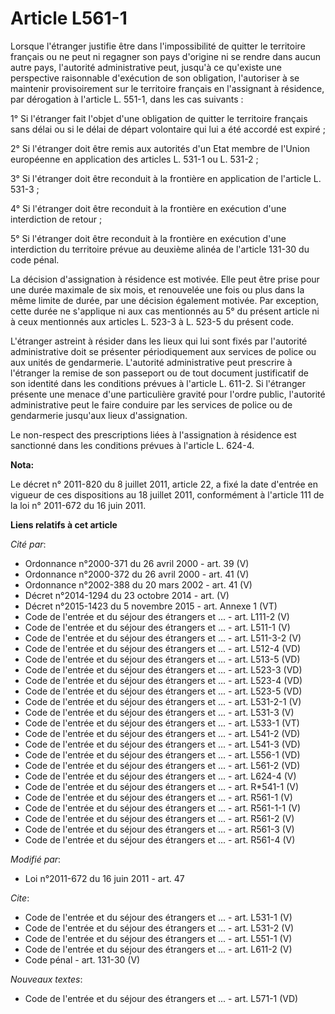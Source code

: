 # Article L561-1

Lorsque l'étranger justifie être dans l'impossibilité de quitter le territoire français ou ne peut ni regagner son pays
d'origine ni se rendre dans aucun autre pays, l'autorité administrative peut, jusqu'à ce qu'existe une perspective
raisonnable d'exécution de son obligation, l'autoriser à se maintenir provisoirement sur le territoire français en
l'assignant à résidence, par dérogation à l'article L. 551-1, dans les cas suivants : 

1° Si l'étranger fait l'objet d'une obligation de quitter le territoire français sans délai ou si le délai de départ
volontaire qui lui a été accordé est expiré ; 

2° Si l'étranger doit être remis aux autorités d'un Etat membre de l'Union européenne en application des articles L. 531-1 ou
L. 531-2 ; 

3° Si l'étranger doit être reconduit à la frontière en application de l'article L. 531-3 ; 

4° Si l'étranger doit être reconduit à la frontière en exécution d'une interdiction de retour ; 

5° Si l'étranger doit être reconduit à la frontière en exécution d'une interdiction du territoire prévue au deuxième alinéa
de l'article 131-30 du code pénal. 

La décision d'assignation à résidence est motivée. Elle peut être prise pour une durée maximale de six mois, et renouvelée
une fois ou plus dans la même limite de durée, par une décision également motivée. Par exception, cette durée ne s'applique
ni aux cas mentionnés au 5° du présent article ni à ceux mentionnés aux articles L. 523-3 à L. 523-5 du présent code. 

L'étranger astreint à résider dans les lieux qui lui sont fixés par l'autorité administrative doit se présenter
périodiquement aux services de police ou aux unités de gendarmerie. L'autorité administrative peut prescrire à l'étranger la
remise de son passeport ou de tout document justificatif de son identité dans les conditions prévues à l'article L. 611-2. Si
l'étranger présente une menace d'une particulière gravité pour l'ordre public, l'autorité administrative peut le faire
conduire par les services de police ou de gendarmerie jusqu'aux lieux d'assignation. 

Le non-respect des prescriptions liées à l'assignation à résidence est sanctionné dans les conditions prévues à l'article L.
624-4.

**Nota:**

Le décret n° 2011-820 du 8 juillet 2011, article 22, a fixé la date d'entrée en vigueur de ces dispositions au 18 juillet
2011, conformément à l'article 111 de la loi n° 2011-672 du 16 juin 2011.

**Liens relatifs à cet article**

_Cité par_:

  - Ordonnance n°2000-371 du 26 avril 2000 - art. 39 (V)
  - Ordonnance n°2000-372 du 26 avril 2000 - art. 41 (V)
  - Ordonnance n°2002-388 du 20 mars 2002 - art. 41 (V)
  - Décret n°2014-1294 du 23 octobre 2014 - art. (V)
  - Décret n°2015-1423 du 5 novembre 2015 - art. Annexe 1 (VT)
  - Code de l'entrée et du séjour des étrangers et ... - art. L111-2 (V)
  - Code de l'entrée et du séjour des étrangers et ... - art. L511-1 (V)
  - Code de l'entrée et du séjour des étrangers et ... - art. L511-3-2 (V)
  - Code de l'entrée et du séjour des étrangers et ... - art. L512-4 (VD)
  - Code de l'entrée et du séjour des étrangers et ... - art. L513-5 (VD)
  - Code de l'entrée et du séjour des étrangers et ... - art. L523-3 (VD)
  - Code de l'entrée et du séjour des étrangers et ... - art. L523-4 (VD)
  - Code de l'entrée et du séjour des étrangers et ... - art. L523-5 (VD)
  - Code de l'entrée et du séjour des étrangers et ... - art. L531-2-1 (V)
  - Code de l'entrée et du séjour des étrangers et ... - art. L531-3 (V)
  - Code de l'entrée et du séjour des étrangers et ... - art. L533-1 (VT)
  - Code de l'entrée et du séjour des étrangers et ... - art. L541-2 (VD)
  - Code de l'entrée et du séjour des étrangers et ... - art. L541-3 (VD)
  - Code de l'entrée et du séjour des étrangers et ... - art. L556-1 (VD)
  - Code de l'entrée et du séjour des étrangers et ... - art. L561-2 (VD)
  - Code de l'entrée et du séjour des étrangers et ... - art. L624-4 (V)
  - Code de l'entrée et du séjour des étrangers et ... - art. R*541-1 (V)
  - Code de l'entrée et du séjour des étrangers et ... - art. R561-1 (V)
  - Code de l'entrée et du séjour des étrangers et ... - art. R561-1-1 (V)
  - Code de l'entrée et du séjour des étrangers et ... - art. R561-2 (V)
  - Code de l'entrée et du séjour des étrangers et ... - art. R561-3 (V)
  - Code de l'entrée et du séjour des étrangers et ... - art. R561-4 (V)

_Modifié par_:

  - Loi n°2011-672 du 16 juin 2011 - art. 47

_Cite_:

  - Code de l'entrée et du séjour des étrangers et ... - art. L531-1 (V)
  - Code de l'entrée et du séjour des étrangers et ... - art. L531-2 (V)
  - Code de l'entrée et du séjour des étrangers et ... - art. L551-1 (V)
  - Code de l'entrée et du séjour des étrangers et ... - art. L611-2 (V)
  - Code pénal - art. 131-30 (V)

_Nouveaux textes_:

  - Code de l'entrée et du séjour des étrangers et ... - art. L571-1 (VD)
